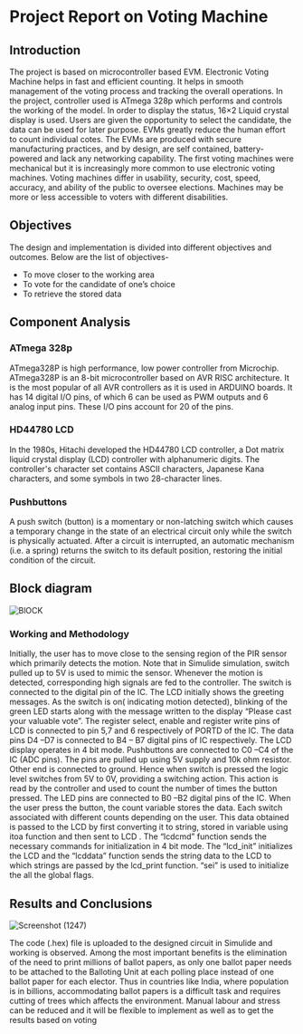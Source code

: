 # Project Report on Voting Machine

## Introduction
The project is based on microcontroller based EVM. Electronic Voting Machine 
helps in fast and efficient counting. It helps in smooth management of the voting 
process and tracking the overall operations. In the project, controller used is 
ATmega 328p which performs and controls the working of the model. In order
to display the status, 16×2 Liquid crystal display is used. Users are given the 
opportunity to select the candidate, the data can be used for later purpose.
EVMs greatly reduce the human effort to count individual cotes. The EVMs are 
produced with secure manufacturing practices, and by design, are self contained, battery-powered and lack any networking capability. The first voting 
machines were mechanical but it is increasingly more common to use electronic 
voting machines. Voting machines differ in usability, security, cost, speed, 
accuracy, and ability of the public to oversee elections. Machines may be more 
or less accessible to voters with different disabilities.

## Objectives
The design and implementation is divided into different objectives and 
outcomes. Below are the list of objectives-
 * To move closer to the working area
 * To vote for the candidate of one’s choice
 * To retrieve the stored data
 
## Component Analysis
 ### ATmega 328p
ATmega328P is high performance, low power controller from Microchip. 
ATmega328P is an 8-bit microcontroller based on AVR RISC architecture. It is the 
most popular of all AVR controllers as it is used in ARDUINO boards. It has 14 
digital I/O pins, of which 6 can be used as PWM outputs and 6 analog input pins. 
These I/O pins account for 20 of the pins.
### HD44780 LCD
In the 1980s, Hitachi developed the HD44780 LCD controller, a Dot matrix liquid 
crystal display (LCD) controller with alphanumeric digits. The controller's 
character set contains ASCII characters, Japanese Kana characters, and some 
symbols in two 28-character lines.
### Pushbuttons
A push switch (button) is a momentary or non-latching switch which causes a 
temporary change in the state of an electrical circuit only while the switch is 
physically actuated. After a circuit is interrupted, an automatic mechanism (i.e. 
a spring) returns the switch to its default position, restoring the initial condition 
of the circuit.

## Block diagram
![BlOCK](https://user-images.githubusercontent.com/68335075/164075793-03349239-163c-4013-9175-f66ed10edf32.png)
 ### Working and Methodology
 Initially, the user has to move close to the sensing region of the PIR sensor which 
primarily detects the motion. Note that in Simulide simulation, switch pulled up 
to 5V is used to mimic the sensor. Whenever the motion is detected, 
corresponding high signals are fed to the controller. The switch is connected to 
the digital pin of the IC. 
The LCD initially shows the greeting messages. As the switch is on( indicating 
motion detected), blinking of the green LED starts along with the message 
written to the display “Please cast your valuable vote”. The register select, 
enable and register write pins of LCD is connected to pin 5,7 and 6 respectively 
of PORTD of the IC. The data pins D4 –D7 is connected to B4 – B7 digital pins of 
IC respectively. The LCD display operates in 4 bit mode.
Pushbuttons are connected to C0 –C4 of the IC (ADC pins). The pins are pulled 
up using 5V supply and 10k ohm resistor. Other end is connected to ground. 
Hence when switch is pressed the logic level switches from 5V to 0V, providing 
a switching action. This action is read by the controller and used to count the 
number of times the button pressed. The LED pins are connected to B0 –B2
digital pins of the IC.
When the user press the button, the count variable stores the data. Each switch 
associated with different counts depending on the user. This data obtained is 
passed to the LCD by first converting it to string, stored in variable using itoa 
function and then sent to LCD .
The “lcdcmd” function sends the necessary commands for initialization in 4 bit 
mode. The “lcd_init” initializes the LCD and the “lcddata” function sends the 
string data to the LCD to which strings are passed by the lcd_print function. “sei”
is used to initialize the all the global flags.

## Results and Conclusions
![Screenshot (1247)](https://user-images.githubusercontent.com/68335075/164076088-b2dcf271-ddc6-453a-8bed-2548b7960ff2.png)

The code (.hex) file is uploaded to the designed circuit in Simulide and working 
is observed. Among the most important benefits is the elimination of the need 
to print millions of ballot papers, as only one ballot paper needs to be attached 
to the Balloting Unit at each polling place instead of one ballot paper for each 
elector. Thus in countries like India, where population is in billions, 
accommodating ballot papers is a difficult task and requires cutting of trees 
which affects the environment. Manual labour and stress can be reduced and it 
will be flexible to implement as well as to get the results based on voting
